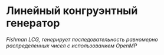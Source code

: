 # Линейный конгруэнтный генератор 

_Fishman LCG, генерирует последовательность равномерно распределенных чисел с использованием OpenMP_